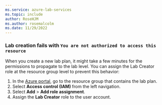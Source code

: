 ```yaml
---
ms.service: azure-lab-services
ms.topic: include
author: RoseHJM
ms.author: rosemalcolm
ms.date: 11/29/2022
---
```


### Lab creation fails with `You are not authorized to access this resource`

When you create a new lab plan, it might take a few minutes for the permissions to propagate to the lab level. You can assign the Lab Creator role at the resource group level to prevent this behavior:

1. In the [Azure portal](https://portal.azure.com), go to the resource group that contains the lab plan.
1. Select **Access control (IAM)** from the left navigation.
1. Select **Add** > **Add role assignment**.
1. Assign the **Lab Creator** role to the user account.
